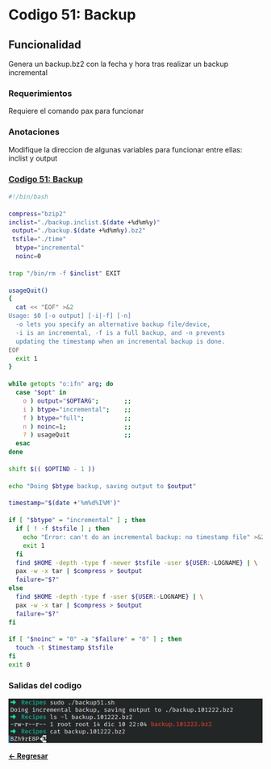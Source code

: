 # Codigo 51: Backup

## Funcionalidad
Genera un backup.bz2 con la fecha y hora tras realizar un backup incremental

### **Requerimientos**
Requiere el comando pax para funcionar

### **Anotaciones**
Modifique la direccion de algunas variables para funcionar entre ellas: inclist y output

### **[Codigo 51: Backup](backup51.sh)**

```bash
#!/bin/bash

compress="bzip2"
inclist="./backup.inclist.$(date +%d%m%y)"
 output="./backup.$(date +%d%m%y).bz2"
 tsfile="./time"
  btype="incremental"
  noinc=0            

trap "/bin/rm -f $inclist" EXIT

usageQuit()
{
  cat << "EOF" >&2
Usage: $0 [-o output] [-i|-f] [-n]
  -o lets you specify an alternative backup file/device,
  -i is an incremental, -f is a full backup, and -n prevents
  updating the timestamp when an incremental backup is done.
EOF
  exit 1
}

while getopts "o:ifn" arg; do
  case "$opt" in
    o ) output="$OPTARG";       ;;
    i ) btype="incremental";    ;;
    f ) btype="full";           ;;
    n ) noinc=1;                ;;
    ? ) usageQuit               ;;
  esac
done

shift $(( $OPTIND - 1 ))

echo "Doing $btype backup, saving output to $output"

timestamp="$(date +'%m%d%I%M')"

if [ "$btype" = "incremental" ] ; then 
  if [ ! -f $tsfile ] ; then
    echo "Error: can't do an incremental backup: no timestamp file" >&2
    exit 1
  fi
  find $HOME -depth -type f -newer $tsfile -user ${USER:-LOGNAME} | \
  pax -w -x tar | $compress > $output
  failure="$?"
else
  find $HOME -depth -type f -user ${USER:-LOGNAME} | \
  pax -w -x tar | $compress > $output
  failure="$?"
fi

if [ "$noinc" = "0" -a "$failure" = "0" ] ; then
  touch -t $timestamp $tsfile
fi
exit 0
```

### **Salidas del codigo**

![Salida.png](Salida.png)

**[<- Regresar](../README.md)**
